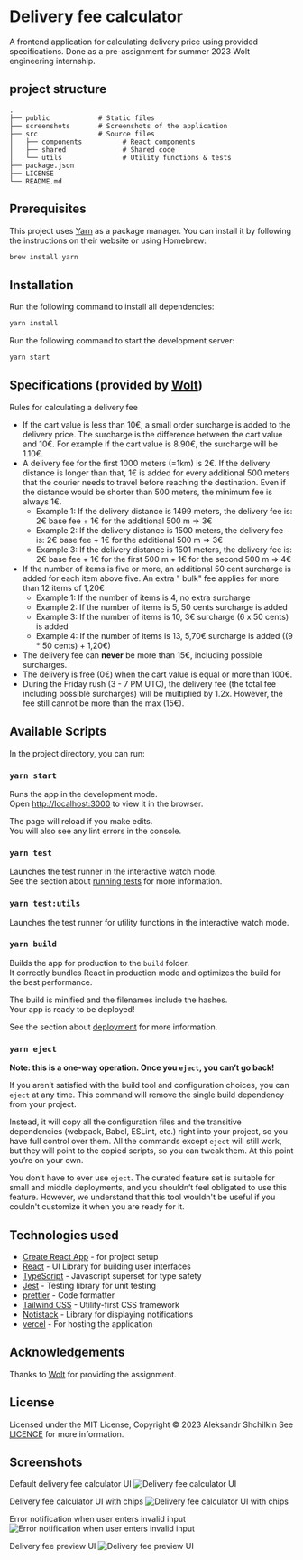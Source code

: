 # Delivery fee calculator

A frontend application for calculating delivery price using provided specifications. Done as a pre-assignment for summer
2023 Wolt engineering internship.

## project structure

    .
    ├── public            # Static files
    ├── screenshots       # Screenshots of the application    
    ├── src               # Source files
    │   ├── components          # React components
    │   ├── shared              # Shared code
    │   └── utils               # Utility functions & tests
    ├── package.json
    ├── LICENSE
    └── README.md

## Prerequisites

This project uses [Yarn](https://yarnpkg.com/) as a package manager. You can install it by following the instructions on
their website or using Homebrew:

```bash
brew install yarn
```

## Installation

Run the following command to install all dependencies:

```bash
yarn install
```

Run the following command to start the development server:

```bash
yarn start
```

## Specifications (provided by [Wolt](https://wolt.com))

Rules for calculating a delivery fee

* If the cart value is less than 10€, a small order surcharge is added to the delivery price. The surcharge is the
  difference between the cart value and 10€. For example if the cart value is 8.90€, the surcharge will be 1.10€.
* A delivery fee for the first 1000 meters (=1km) is 2€. If the delivery distance is longer than that, 1€ is added for
  every additional 500 meters that the courier needs to travel before reaching the destination. Even if the distance
  would be shorter than 500 meters, the minimum fee is always 1€.
    * Example 1: If the delivery distance is 1499 meters, the delivery fee is: 2€ base fee + 1€ for the additional 500 m
      => 3€
    * Example 2: If the delivery distance is 1500 meters, the delivery fee is: 2€ base fee + 1€ for the additional 500 m
      => 3€
    * Example 3: If the delivery distance is 1501 meters, the delivery fee is: 2€ base fee + 1€ for the first 500 m + 1€
      for the second 500 m => 4€
* If the number of items is five or more, an additional 50 cent surcharge is added for each item above five. An extra "
  bulk" fee applies for more than 12 items of 1,20€
    * Example 1: If the number of items is 4, no extra surcharge
    * Example 2: If the number of items is 5, 50 cents surcharge is added
    * Example 3: If the number of items is 10, 3€ surcharge (6 x 50 cents) is added
    * Example 4: If the number of items is 13, 5,70€ surcharge is added ((9 * 50 cents) + 1,20€)
* The delivery fee can __never__ be more than 15€, including possible surcharges.
* The delivery is free (0€) when the cart value is equal or more than 100€.
* During the Friday rush (3 - 7 PM UTC), the delivery fee (the total fee including possible surcharges) will be
  multiplied by 1.2x. However, the fee still cannot be more than the max (15€).

## Available Scripts

In the project directory, you can run:

### `yarn start`

Runs the app in the development mode.\
Open [http://localhost:3000](http://localhost:3000) to view it in the browser.

The page will reload if you make edits.\
You will also see any lint errors in the console.

### `yarn test`

Launches the test runner in the interactive watch mode.\
See the section about [running tests](https://facebook.github.io/create-react-app/docs/running-tests) for more
information.

### `yarn test:utils`

Launches the test runner for utility functions in the interactive watch mode.

### `yarn build`

Builds the app for production to the `build` folder.\
It correctly bundles React in production mode and optimizes the build for the best performance.

The build is minified and the filenames include the hashes.\
Your app is ready to be deployed!

See the section about [deployment](https://facebook.github.io/create-react-app/docs/deployment) for more information.

### `yarn eject`

**Note: this is a one-way operation. Once you `eject`, you can’t go back!**

If you aren’t satisfied with the build tool and configuration choices, you can `eject` at any time. This command will
remove the single build dependency from your project.

Instead, it will copy all the configuration files and the transitive dependencies (webpack, Babel, ESLint, etc.) right
into your project, so you have full control over them. All the commands except `eject` will still work, but they will
point to the copied scripts, so you can tweak them. At this point you’re on your own.

You don’t have to ever use `eject`. The curated feature set is suitable for small and middle deployments, and you
shouldn’t feel obligated to use this feature. However, we understand that this tool wouldn't be useful if you couldn't
customize it when you are ready for it.

## Technologies used

- [Create React App](https://create-react-app.dev/) - for project setup
- [React](https://reactjs.org/) - UI Library for building user interfaces
- [TypeScript](https://www.typescriptlang.org/) - Javascript superset for type safety
- [Jest](https://jestjs.io/) - Testing library for unit testing
- [prettier](https://prettier.io/) - Code formatter
- [Tailwind CSS](https://tailwindcss.com/) - Utility-first CSS framework
- [Notistack](https://iamhosseindhv.com/notistack) - Library for displaying notifications
- [vercel](https://vercel.com/) - For hosting the application

## Acknowledgements

Thanks to [Wolt](https://wolt.com/) for providing the assignment.

## License

Licensed under the MIT License, Copyright © 2023 Aleksandr Shchilkin See [LICENCE](LICENCE) for more information.

## Screenshots

Default delivery fee calculator UI
![Delivery fee calculator UI](screenshots/calculator.png?raw=true "Delivery fee calculator UI")

Delivery fee calculator UI with chips
![Delivery fee calculator UI with chips](screenshots/calculator_with_chips.png?raw=true "Delivery fee calculator UI with chips")

Error notification when user enters invalid input
![Error notification when user enters invalid input](screenshots/calculator_error_snackbar.png?raw=true "Error notification when user enters invalid input")

Delivery fee preview UI
![Delivery fee preview UI](screenshots/preview.png?raw=true "Delivery fee preview UI")

